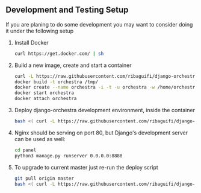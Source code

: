 Development and Testing Setup
-----------------------------
If you are planing to do some development you may want to consider doing it under the following setup


1. Install Docker
    ```sh
    curl https://get.docker.com/ | sh
    ```


2. Build a new image, create and start a container
    ```bash
    curl -L https://raw.githubusercontent.com/ribaguifi/django-orchestra/docker/scripts/containers/Dockerfile > /tmp/Dockerfile
    docker build -t orchestra /tmp/
    docker create --name orchestra -i -t -u orchestra -w /home/orchestra orchestra bash
    docker start orchestra
    docker attach orchestra
    ```


3. Deploy django-orchestra development environment, inside the container
    ```bash
    bash <( curl -L https://raw.githubusercontent.com/ribaguifi/django-orchestra/docker/scripts/containers/orchestra-deploy ) --dev
    ```

3. Nginx should be serving on port 80, but Django's development server can be used as well:
    ```bash
    cd panel
    python3 manage.py runserver 0.0.0.0:8888
    ```


5. To upgrade to current master just re-run the deploy script
    ```bash
    git pull origin master
    bash <( curl -L https://raw.githubusercontent.com/ribaguifi/django-orchestra/docker/scripts/containers/orchestra-deploy ) --dev
    ```
